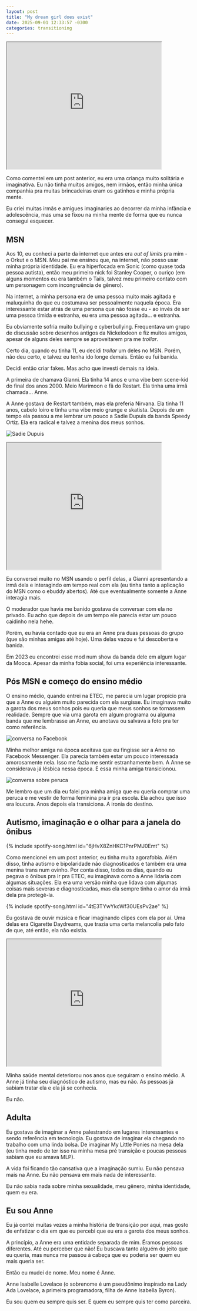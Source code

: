 ```yaml
---
layout: post
title: "My dream girl does exist"
date: 2025-09-01 12:33:57 -0300
categories: transitioning
---
```


<iframe width="420" height="345" src="https://www.youtube.com/embed/yWNT11IqSXM"></iframe>

Como comentei em um post anterior, eu era uma criança muito solitária e imaginativa. Eu não tinha muitos amigos, nem irmãos, então minha única companhia pra muitas brincadeiras eram os gatinhos e minha própria mente. 

Eu criei muitas irmãs e amigues imaginaries ao decorrer da minha infância e adolescência, mas uma se fixou na minha mente de forma que eu nunca consegui esquecer. 

## MSN 

Aos 10, eu conheci a parte da internet que antes era _out of limits_ pra mim - o Orkut e o MSN. Meu pai me ensinou que, na internet, não posso usar minha própria identidade. Eu era hiperfocada em Sonic (como quase toda pessoa autista), então meu primeiro nick foi Stanley Cooper, o ouriço (em alguns momentos eu era também o Tails, talvez meu primeiro contato com um personagem com incongruência de gênero).

Na internet, a minha persona era de uma pessoa muito mais agitada e maluquinha do que eu costumava ser pessoalmente naquela época. Era interessante estar atrás de uma persona que não fosse eu - ao invés de ser uma pessoa tímida e estranha, eu era uma pessoa agitada... e estranha. 

Eu obviamente sofria muito bullying e cyberbullying. Frequentava um grupo de discussão sobre desenhos antigos da Nickelodeon e fiz muitos amigos, apesar de alguns deles sempre se aproveitarem pra me _trollar_. 

Certo dia, quando eu tinha 11, eu decidi _trollar_ um deles no MSN. Porém, não deu certo, e talvez eu tenha ido longe demais. Então eu fui banida. 

Decidi então criar fakes. Mas acho que investi demais na ideia. 

A primeira de chamava Gianni. Ela tinha 14 anos e uma vibe bem scene-kid do final dos anos 2000. Meio Marimoon e fã do Restart. Ela tinha uma irmã chamada... Anne. 

A Anne gostava de Restart também, mas ela preferia Nirvana. Ela tinha 11 anos, cabelo loiro e tinha uma vibe meio grunge e skatista. Depois de um tempo ela passou a me lembrar um pouco a Sadie Dupuis da banda Speedy Ortiz. Ela era radical e talvez a menina dos meus sonhos. 

![Sadie Dupuis](https://upload.wikimedia.org/wikipedia/commons/6/63/Sadie_Dupuis%2C_2018.jpg)

<iframe width="420" height="345" src="https://www.youtube.com/embed/H3DFHyowGz0"></iframe>

Eu conversei muito no MSN usando o perfil delas, a Gianni apresentando a irmã dela e interagindo em tempo real com ela (eu tinha tanto a aplicação do MSN como o ebuddy abertos). Até que eventualmente somente a Anne interagia mais. 

O moderador que havia me banido gostava de conversar com ela no privado. Eu acho que depois de um tempo ele parecia estar um pouco caidinho nela hehe. 

Porém, eu havia contado que eu era an Anne pra duas pessoas do grupo (que são minhas amigas até hoje). Uma delas vazou e fui descoberta e banida.

Em 2023 eu encontrei esse mod num show da banda dele em algum lugar da Mooca. Apesar da minha fobia social, foi uma experiência interessante. 

## Pós MSN e começo do ensino médio 

O ensino médio, quando entrei na ETEC, me parecia um lugar propício pra que a Anne ou alguém muito parecida com ela surgisse. Eu imaginava muito a garota dos meus sonhos pois eu queria que meus sonhos se tornassem realidade. Sempre que via uma garota em algum programa ou alguma banda que me lembrasse an Anne, eu anotava ou salvava a foto pra ter como referência. 

![conversa no Facebook](/assets/img/Anne-Facebook.jpeg)

Minha melhor amiga na época aceitava que eu fingisse ser a Anne no Facebook Messenger. Ela parecia também estar um pouco interessada amorosamente nela. Isso me fazia me sentir estranhamente bem. A Anne se considerava já lésbica nessa época. E essa minha amiga transicionou. 

![conversa sobre peruca](/assets/img/Anne-peruca.jpeg)

Me lembro que um dia eu falei pra minha amiga que eu queria comprar uma peruca e me vestir de forma feminina pra ir pra escola. Ela achou que isso era loucura. Anos depois ela transiciona. A ironia do destino. 

## Autismo, imaginação e o olhar para a janela do ônibus

{% include spotify-song.html id="6jHvX8ZnHKC1PnrPMJ0Emt" %}

Como mencionei em um post anterior, eu tinha muita agorafobia. Além disso, tinha autismo e bipolaridade não diagnosticados e também era uma menina trans num ovinho. Por conta disso, todos os dias, quando eu pegava o ônibus pra ir pra ETEC, eu imaginava como a Anne lidaria com algumas situações. Ela era uma versão minha que lidava com algumas coisas mais severas e diagnosticadas, mas ela sempre tinha o amor da irmã dela pra protegê-la. 

{% include spotify-song.html id="4tE3TYwYkcWf30UEsPv2ae" %}

Eu gostava de ouvir música e ficar imaginando clipes com ela por aí. Uma delas era Cigarette Daydreams, que trazia uma certa melancolia pelo fato de que, até então, ela não existia. 

<iframe width="420" height="345" src="https://www.youtube.com/embed/r2dosVRzLSM"></iframe>

Minha saúde mental deteriorou nos anos que seguiram o ensino médio. A Anne já tinha seu diagnóstico de autismo, mas eu não. As pessoas já sabiam tratar ela e ela já se conhecia.

Eu não. 

## Adulta 

Eu gostava de imaginar a Anne palestrando em lugares interessantes e sendo referência em tecnologia. Eu gostava de imaginar ela chegando no trabalho com uma linda bolsa. De imaginar My Little Ponies na mesa dela (eu tinha medo de ter isso na minha mesa pré transição e poucas pessoas sabiam que eu amava MLP). 

A vida foi ficando tão cansativa que a imaginação sumiu. Eu não pensava mais na Anne. Eu não pensava em mais nada de interessante. 

Eu não sabia nada sobre minha sexualidade, meu gênero, minha identidade, quem eu era. 

## Eu sou Anne 

Eu já contei muitas vezes a minha história de transição por aqui, mas gosto de enfatizar o dia em que eu percebi que eu era a garota dos meus sonhos. 

A princípio, a Anne era uma entidade separada de mim. Éramos pessoas diferentes. Até eu perceber que não! Eu buscava tanto alguém do jeito que eu queria, mas nunca me passou à cabeça que eu poderia ser quem eu mais queria ser. 

Então eu mudei de nome. Meu nome é Anne.

Anne Isabelle Lovelace (o sobrenome é um pseudônimo inspirado na Lady Ada Lovelace, a primeira programadora, filha de Anne Isabella Byron). 

Eu sou quem eu sempre quis ser. E quem eu sempre quis ter como parceira. 

